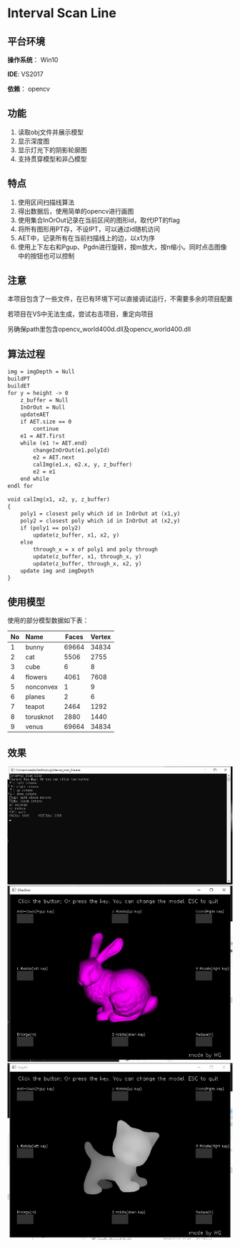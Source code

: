 # Interval Scan Line 

## 平台环境
**操作系统**：  Win10

**IDE**: VS2017

**依赖**： opencv 


## 功能
1. 读取obj文件并展示模型
1. 显示深度图
1. 显示灯光下的阴影轮廓图
1. 支持贯穿模型和非凸模型

## 特点
1. 使用区间扫描线算法
1. 得出数据后，使用简单的opencv进行画图
1. 使用集合InOrOut记录在当前区间的图形id，取代IPT的flag
1. 将所有图形用PT存，不设IPT，可以通过id随机访问
1. AET中，记录所有在当前扫描线上的边，以x1为序
1. 使用上下左右和Pgup、Pgdn进行旋转，按m放大，按n缩小。同时点击图像中的按钮也可以控制

## 注意
本项目包含了一些文件，在已有环境下可以直接调试运行，不需要多余的项目配置

若项目在VS中无法生成，尝试右击项目，重定向项目

另确保path里包含opencv_world400d.dll及opencv_world400.dll

## 算法过程
```
img = imgDepth = Null
buildPT
buildET
for y = height -> 0
    z_buffer = Null
    InOrOut = Null
    updateAET
    if AET.size == 0
        continue
    e1 = AET.first
    while (e1 != AET.end)
        changeInOrOut(e1.polyId)
        e2 = AET.next
        calImg(e1.x, e2.x, y, z_buffer)
        e2 = e1
    end while
endl for
```

```
void calImg(x1, x2, y, z_buffer)
{
    poly1 = closest poly which id in InOrOut at (x1,y)
    poly2 = closest poly which id in InOrOut at (x2,y)
    if (poly1 == poly2)
        update(z_buffer, x1, x2, y)
    else
        through_x = x of poly1 and poly through
        update(z_buffer, x1, through_x, y)
        update(z_buffer, through_x, x2, y)
    update img and imgDepth
}
```

## 使用模型
使用的部分模型数据如下表：

|No|Name|Faces|Vertex|
|---|:---|---|---|
|1|bunny|69664|34834|
|2|cat|5506|2755|
|3|cube|6|8|
|4|flowers|4061|7608|
|5|nonconvex|1|9|
|6|planes|2|6|
|7|teapot|2464|1292|
|8|torusknot|2880|1440|
|9|venus|69664|34834|

## 效果
![](./pics/console_panel.png)
![](./pics/S_bunny_69664_34834.png)
![](./pics/D_cat_5506_2755.png)